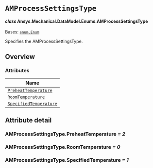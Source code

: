 # `AMProcessSettingsType`

<a id="ansys.mechanical.stubs.v242.Ansys.Mechanical.DataModel.Enums.AMProcessSettingsType"></a>

#### *class* Ansys.Mechanical.DataModel.Enums.AMProcessSettingsType

Bases: [`enum.Enum`](https://docs.python.org/3/library/enum.html#enum.Enum)

Specifies the AMProcessSettingsType.

<!-- !! processed by numpydoc !! -->

<a id="overview"></a>

## Overview

### Attributes

| Name |
| ----------------------------------------------------------------------- |
| [`PreheatTemperature`](#AMProcessSettingsType.PreheatTemperature) |
| [`RoomTemperature`](#AMProcessSettingsType.RoomTemperature) |
| [`SpecifiedTemperature`](#AMProcessSettingsType.SpecifiedTemperature) |

<a id="attribute-detail"></a>

## Attribute detail

<a id="AMProcessSettingsType.PreheatTemperature"></a>

### AMProcessSettingsType.PreheatTemperature *= 2*

<a id="AMProcessSettingsType.RoomTemperature"></a>

### AMProcessSettingsType.RoomTemperature *= 0*

<a id="AMProcessSettingsType.SpecifiedTemperature"></a>

### AMProcessSettingsType.SpecifiedTemperature *= 1*


